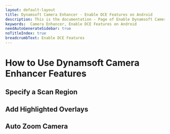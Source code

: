 ```yaml
---
layout: default-layout
title: Dynamsoft Camera Enhancer - Enable DCE Features on Android
description: This is the documentation - Page of Enable Dynamsoft Camera Enhancer Features on Android.
keywords:  Camera Enhancer, Enable DCE Features on Android
needAutoGenerateSidebar: true
noTitleIndex: true
breadcrumbText: Enable DCE Features
---
```


# How to Use Dynamsoft Camera Enhancer Features

## Specify a Scan Region

## Add Highlighted Overlays

## Auto Zoom Camera

## 
